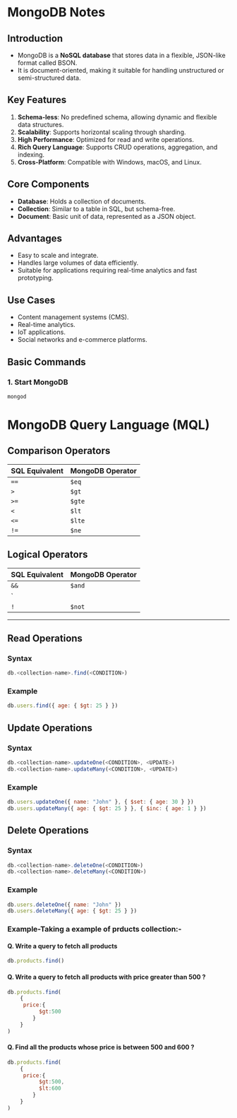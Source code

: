 # MongoDB Notes

## Introduction
- MongoDB is a **NoSQL database** that stores data in a flexible, JSON-like format called BSON.
- It is document-oriented, making it suitable for handling unstructured or semi-structured data.

## Key Features
1. **Schema-less**: No predefined schema, allowing dynamic and flexible data structures.
2. **Scalability**: Supports horizontal scaling through sharding.
3. **High Performance**: Optimized for read and write operations.
4. **Rich Query Language**: Supports CRUD operations, aggregation, and indexing.
5. **Cross-Platform**: Compatible with Windows, macOS, and Linux.

## Core Components
- **Database**: Holds a collection of documents.
- **Collection**: Similar to a table in SQL, but schema-free.
- **Document**: Basic unit of data, represented as a JSON object.

## Advantages
- Easy to scale and integrate.
- Handles large volumes of data efficiently.
- Suitable for applications requiring real-time analytics and fast prototyping.

## Use Cases
- Content management systems (CMS).
- Real-time analytics.
- IoT applications.
- Social networks and e-commerce platforms.

## Basic Commands
### 1. Start MongoDB
```bash
mongod
```
# MongoDB Query Language (MQL)

## Comparison Operators
| SQL Equivalent | MongoDB Operator |
|-----------------|------------------|
| `==`           | `$eq`           |
| `>`            | `$gt`           |
| `>=`           | `$gte`          |
| `<`            | `$lt`           |
| `<=`           | `$lte`          |
| `!=`           | `$ne`           |

## Logical Operators
| SQL Equivalent | MongoDB Operator |
|-----------------|------------------|
| `&&`           | `$and`          |
| `||`           | `$or`           |
| `!`            | `$not`          |

---

## Read Operations
### Syntax
```javascript
db.<collection-name>.find(<CONDITION>)

```

### Example
```javascript
db.users.find({ age: { $gt: 25 } })
``` 

## Update Operations
### Syntax
```javascript
db.<collection-name>.updateOne(<CONDITION>, <UPDATE>)
db.<collection-name>.updateMany(<CONDITION>, <UPDATE>)
```

### Example 
```javascript
db.users.updateOne({ name: "John" }, { $set: { age: 30 } })
db.users.updateMany({ age: { $gt: 25 } }, { $inc: { age: 1 } })
``` 

## Delete Operations
### Syntax
```javascript
db.<collection-name>.deleteOne(<CONDITION>)
db.<collection-name>.deleteMany(<CONDITION>)
```

### Example
```javascript   
db.users.deleteOne({ name: "John" })
db.users.deleteMany({ age: { $gt: 25 } })
``` 
### Example-Taking a example of prducts collection:-


#### Q. Write a query to fetch all products

```javascript
db.products.find()
```

#### Q. Write a query to fetch all products with price greater than 500 ?

```javascript
db.products.find(
    {
     price:{
          $gt:500
        }
    }
)
```
#### Q. Find all the products whose price is between 500 and 600 ?

```javascript
db.products.find(
    {
     price:{
          $gt:500,
          $lt:600
        }
    }
)
```     


